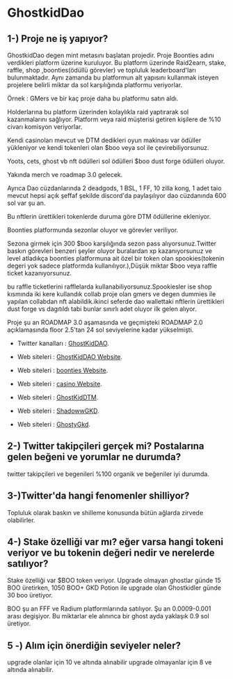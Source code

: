 # GhostkidDao

## 1-) Proje ne iş yapıyor?

GhostkidDao degen mint metasını başlatan projedir.
Proje Boonties adını verdikleri platform üzerine kuruluyor.
Bu platform üzerinde Raid2earn, stake, raffle, shop ,boonties(ödüllü görevler) ve topluluk leaderboard'ları bulunmaktadır.
Aynı zamanda bu platformun alt yapısını kullanmak isteyen projelere belirli miktar da sol karşılığında platformu veriyorlar.

Örnek : GMers ve bir kaç proje daha bu platformu satın aldı.

Holderlarına bu platform üzerinden kolaylıkla raid yaptırarak sol kazanmalarını sağlıyor.
Platform veya raid müşterisi getiren kişilere de %10 civarı komisyon veriyorlar.

Kendi casinoları mevcut ve DTM dedikleri oyun makinası var ödüller yükleniyor ve kendi tokenleri olan $boo veya sol ile çevirebiliyorsunuz.

Yoots, cets, ghost vb nft ödülleri sol ödülleri $boo dust forge ödülleri oluyor.

Yakında merch ve roadmap 3.0 gelecek.

Ayrıca Dao cüzdanlarında 2 deadgods, 1 BSL, 1 FF, 10 zilla kong, 1 adet taio mevcut hepsi açık şeffaf şekilde discord'da paylaşılıyor dao cüzdanında 600 sol var şu an.

Bu nftlerin ürettikleri tokenlerde duruma göre DTM ödüllerine ekleniyor.

Boonties platformunda sezonlar oluyor ve görevler veriliyor.

Sezona girmek için 300 $boo karşılığında sezon pass alıyorsunuz.Twitter baskın görevleri benzeri şeyler oluyor buralardan xp kazanıyorsunuz ve level atladıkça boonties platformuna ait özel bir token olan spookies(tokenin degeri yok sadece platformda kullanılıyor.),Düşük miktar $boo veya raffle ticket kazanıyorsunuz.

bu raffle ticketlerini rafflelarda kullanabiliyorsunuz.Spookiesler ise shop kısmında iki kere kullandık collab proje olan gmers ve degen dummies ile yapılan collabdan nft alabildik.ikinci seferde dao wallettaki nftlerin ürettikleri dust forge vs dagıtıldı tabi bunlar sınırlı adet oluyor ilk gelen alıyor.

Proje şu an ROADMAP 3.0 aşamasında ve geçmişteki ROADMAP 2.0 açıklamasında floor 2.5'tan 24 sol seviyelerine kadar yükselmişti.

- Twitter kanalları : [GhostKidDAO](https://twitter.com/GhostKidDAO).

- Web siteleri : [GhostKidDAO Website](https://www.ghostkid.io/).

- Web siteleri : [boonties Website](https://boonties.io/).

- Web siteleri : [casino Website](https://casino.ghostkid.io/).

- Web siteleri : [GhostKidDTM](https://bit.ly/GhostKidDTM).

- Web siteleri : [ShadowwGKD](https://twitter.com/ShadowwGKD).

- Web siteleri : [GhostyGkd](https://twitter.com/GhostyGkd).

## 2-) Twitter takipçileri gerçek mi? Postalarına gelen beğeni ve yorumlar ne durumda?
 twitter takipçileri ve begenileri %100 organik ve beğeniler iyi durumda.

## 3-)Twitter'da hangi fenomenler shilliyor?
 Topluluk olarak baskın ve shilleme konusunda bütün ağlarda zirvede olabilirler.

## 4-) Stake özelliği var mı? eğer varsa hangi tokeni veriyor ve bu tokenin değeri nedir ve nerelerde satılıyor?
  Stake özelliği var $BOO token veriyor. Upgrade olmayan ghostlar günde 15 BOO üretirken, 1050 BOO+ GKD Potion ile upgrade olan Ghostkidler günde 30 boo üretiyor.

  BOO şu an FFF ve Radium platformlarında satılıyor. Şu an 0.0009-0.001 arası degişiyor. Bu miktarlar ele alınınca bir ghost ayda yaklaşık 0.9 sol üretiyor.

## 5 -) Alım için önerdiğin seviyeler neler?
upgrade olanlar için 10 ve altında alınabilir
upgrade olmayanlar için 8 ve altında alınabilir.
